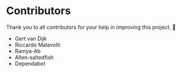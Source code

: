 # Contributors

Thank you to all contributors for your help in improving this project. 🚀

* Gert van Dijk
* Riccardo Malavolti
* Ramya-Ab
* Allen-saltedfish
* Dependabot


